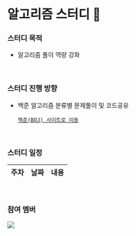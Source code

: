 # 알고리즘 스터디 :musical_note:

### 스터디 목적

- 알고리즘 풀이 역량 강화   
<br/>

### 스터디 진행 방향

- 백준 알고리즘 분류별 문제풀이 및 코드공유

  <a href="https://www.acmicpc.net/">`백준(BOJ) 사이트로 이동`</a>

<br/>

### 스터디 일정

| 주차 | 날짜     | 내용                            
| ---- | -------- | ------------------------------- |

<br/>

### 참여 멤버
<a href="https://github.com/myejin/ALGO_STUDY_123/graphs/contributors">
  <img src="https://contrib.rocks/image?repo=myejin/ALGO_STUDY_123" />
</a>
